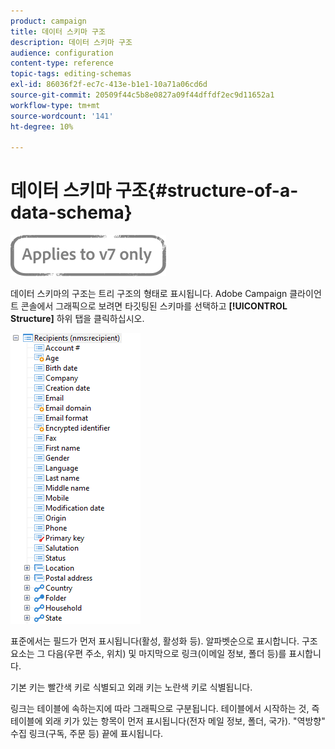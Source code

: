 ```yaml
---
product: campaign
title: 데이터 스키마 구조
description: 데이터 스키마 구조
audience: configuration
content-type: reference
topic-tags: editing-schemas
exl-id: 86036f2f-ec7c-413e-b1e1-10a71a06cd6d
source-git-commit: 20509f44c5b8e0827a09f44dffdf2ec9d11652a1
workflow-type: tm+mt
source-wordcount: '141'
ht-degree: 10%

---
```


# 데이터 스키마 구조{#structure-of-a-data-schema}

![](../../assets/v7-only.svg)

데이터 스키마의 구조는 트리 구조의 형태로 표시됩니다. Adobe Campaign 클라이언트 콘솔에서 그래픽으로 보려면 타깃팅된 스키마를 선택하고 **[!UICONTROL Structure]** 하위 탭을 클릭하십시오.

![](assets/d_ncs_integration_schema_arbo.png)

표준에서는 필드가 먼저 표시됩니다(활성, 활성화 등). 알파벳순으로 표시합니다. 구조 요소는 그 다음(우편 주소, 위치) 및 마지막으로 링크(이메일 정보, 폴더 등)를 표시합니다.

기본 키는 빨간색 키로 식별되고 외래 키는 노란색 키로 식별됩니다.

링크는 테이블에 속하는지에 따라 그래픽으로 구분됩니다. 테이블에서 시작하는 것, 즉 테이블에 외래 키가 있는 항목이 먼저 표시됩니다(전자 메일 정보, 폴더, 국가). &quot;역방향&quot; 수집 링크(구독, 주문 등) 끝에 표시됩니다.
